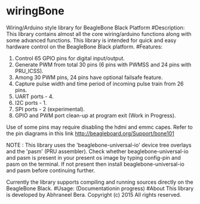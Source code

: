 # wiringBone
Wiring/Arduino style library for BeagleBone Black Platform
#Description:
This library contains almost all the core wiring/arduino functions along with some advanced functions.
This library is intended for quick and easy hardware control on the BeagleBone Black platform.
#Features:
1. Control 65 GPIO pins for digital input/output.
2. Generate PWM from total 30 pins (6 pins with PWMSS and 24 pins with PRU_ICSS).
3. Among 30 PWM pins, 24 pins have optional failsafe feature.
4. Capture pulse width and time period of incoming pulse train from 26 pins.
5. UART ports - 4.
6. I2C ports - 1.
7. SPI ports - 2 (experimental).
8. GPIO and PWM port clean-up at program exit (Work in Progress).

Use of some pins may require disabling the hdmi and emmc capes.
Refer to the pin diagrams in this link http://beagleboard.org/Support/bone101

NOTE : This library uses the 'beaglebone-universal-io' device tree overlays and the 'pasm' (PRU assembler).
Check whether beaglebone-universal-io and pasm is present in your present os image by typing config-pin and pasm on the terminal.
If not present then install beaglebone-universal-io and pasm before continuing further.

Currently the library supports compiling and running sources directly on the BeagleBone Black.
#Usage:
(Documentationin progress)
#About
This library is developed by Abhraneel Bera. Copyright (c) 2015 All rights reserved.
